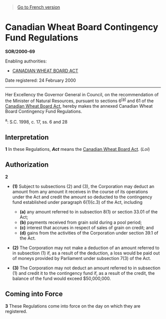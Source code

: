 > [Go to French version](/fr/Règlements/Décrets,%20ordonnances%20et%20règlements%20statutaires/2000/69.md)

# Canadian Wheat Board Contingency Fund Regulations

**SOR/2000-69**

Enabling authorities: 
- [CANADIAN WHEAT BOARD ACT](/en/Acts/Revised%20Statutes%20of%20Canada/C/C-24.md)

Date registered: 24 February 2000

----------

Her Excellency the Governor General in Council, on the recommendation of the Minister of Natural Resources, pursuant to sections 6<sup><a href='#footnotea_e'>[a]</a></sup> and 61 of the [Canadian Wheat Board Act](/en/Acts/Revised%20Statutes%20of%20Canada/C/C-24.md), hereby makes the annexed Canadian Wheat Board Contingency Fund Regulations.

<a name='footnotea_e'><sup>a</sup></a>: S.C. 1998, c. 17, ss. 6 and 28<br />




## Interpretation


**1** In these Regulations, ***Act*** means the [Canadian Wheat Board Act](/en/Acts/Revised%20Statutes%20of%20Canada/C/C-24.md). (*Loi*)




## Authorization


**2** 

- **(1)** Subject to subsections (2) and (3), the Corporation may deduct an amount from any amount it receives in the course of its operations under the Act and credit the amount so deducted to the contingency fund established under paragraph 6(1)(c.3) of the Act, including
	- **(a)** any amount referred to in subsection 8(1) or section 33.01 of the Act;
	- **(b)** payments received from grain sold during a pool period;
	- **(c)** interest that accrues in respect of sales of grain on credit; and
	- **(d)** gains from the activities of the Corporation under section 39.1 of the Act.

- **(2)** The Corporation may not make a deduction of an amount referred to in subsection (1) if, as a result of the deduction, a loss would be paid out of moneys provided by Parliament under subsection 7(3) of the Act.

- **(3)** The Corporation may not deduct an amount referred to in subsection (1) and credit it to the contingency fund if, as a result of the credit, the balance of the fund would exceed $50,000,000.




## Coming into Force


**3** These Regulations come into force on the day on which they are registered.


